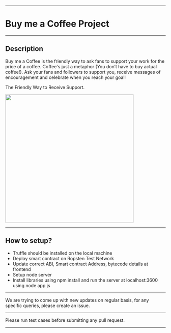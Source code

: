 *****************************************************************************

# Buy me a Coffee Project

*****************************************************************************


## Description

Buy me a Coffee is the friendly way to ask fans to support your work for the price of a coffee. Coffee's just a metaphor (You don’t have to buy actual coffee!).
Ask your fans and followers to support you, receive messages of encouragement and celebrate when you reach your goal!

The Friendly Way to Receive Support.

<img width="403" align="center" src="https://s7.gifyu.com/images/welcome_anim.gif">

*****************************************************************************

## How to setup?

- Truffle should be installed on the local machine
- Deploy smart contract on Ropsten Test Network
- Update correct ABI, Smart contract Address, bytecode details at frontend
- Setup node server
- Install libraries using npm install and run the server at localhost:3600 using node app.js

*****************************************************************************

We are trying to come up with new updates on regular basis, for any specific queries, please create an issue.

*****************************************************************************

Please run test cases before submitting any pull request.

*****************************************************************************